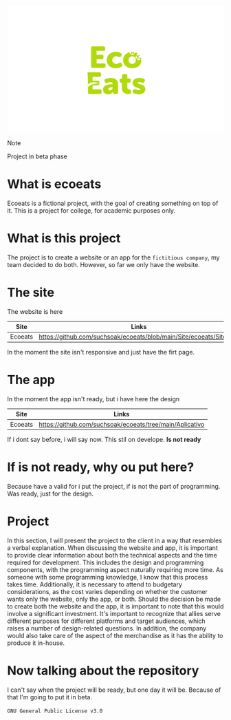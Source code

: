 <p align="center">
  <img src="https://github.com/suchsoak/ecoeats/blob/main/Site/ecoeats/ECOEATS-marca.png" alt="logo.png">
</p>


>[!NOTE]
> Project in beta phase

# What is ecoeats

Ecoeats is a fictional project, with the goal of creating something on top of it. This is a project for college, for academic purposes only.

# What is this project

The project is to create a website or an app for the `fictitious company`, my team decided to do both. However, so far we only have the website.

# The site

The website is here

| Site |  Links |
| ------ | ------ |
|  Ecoeats |  https://github.com/suchsoak/ecoeats/blob/main/Site/ecoeats/Site.png

In the moment the site isn't responsive and just have the firt page.

# The app

In the moment the app isn't ready, but i have here the design

| Site |  Links |
| ------ | ------ |
|  Ecoeats |  https://github.com/suchsoak/ecoeats/tree/main/Aplicativo

If i dont say before, i will say now. This stil on develope. **Is not ready**

# If is not ready, why ou put here?
Because have a valid for i put the project, if is not the part of programming. Was ready, just for the design.

# Project 

In this section, I will present the project to the client in a way that resembles a verbal explanation. When discussing the website and app, it is important to provide clear information about both the technical aspects and the time required for development. This includes the design and programming components, with the programming aspect naturally requiring more time. As someone with some programming knowledge, I know that this process takes time. Additionally, it is necessary to attend to budgetary considerations, as the cost varies depending on whether the customer wants only the website, only the app, or both. Should the decision be made to create both the website and the app, it is important to note that this would involve a significant investment. It's important to recognize that allies serve different purposes for different platforms and target audiences, which raises a number of design-related questions. In addition, the company would also take care of the aspect of the merchandise as it has the ability to produce it in-house.

# Now talking about the repository

I can't say when the project will be ready, but one day it will be. Because of that I'm going to put it in beta.

`GNU General Public License v3.0`
